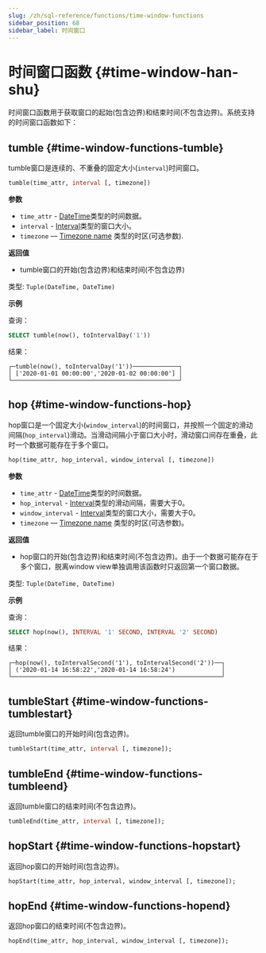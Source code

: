 ```yaml
---
slug: /zh/sql-reference/functions/time-window-functions
sidebar_position: 68
sidebar_label: 时间窗口
---
```


# 时间窗口函数 {#time-window-han-shu}

时间窗口函数用于获取窗口的起始(包含边界)和结束时间(不包含边界)。系统支持的时间窗口函数如下：

## tumble {#time-window-functions-tumble}

tumble窗口是连续的、不重叠的固定大小(`interval`)时间窗口。

``` sql
tumble(time_attr, interval [, timezone])
```

**参数**
- `time_attr` - [DateTime](../../sql-reference/data-types/datetime.md)类型的时间数据。
- `interval` - [Interval](../../sql-reference/data-types/special-data-types/interval.md)类型的窗口大小。
- `timezone` — [Timezone name](../../operations/server-configuration-parameters/settings.md#server_configuration_parameters-timezone) 类型的时区(可选参数). 

**返回值**

-  tumble窗口的开始(包含边界)和结束时间(不包含边界)

类型: `Tuple(DateTime, DateTime)`

**示例**

查询：

``` sql
SELECT tumble(now(), toIntervalDay('1'))
```

结果：

``` text
┌─tumble(now(), toIntervalDay('1'))─────────────┐
│ ['2020-01-01 00:00:00','2020-01-02 00:00:00'] │
└───────────────────────────────────────────────┘
```

## hop {#time-window-functions-hop}

hop窗口是一个固定大小(`window_interval`)的时间窗口，并按照一个固定的滑动间隔(`hop_interval`)滑动。当滑动间隔小于窗口大小时，滑动窗口间存在重叠，此时一个数据可能存在于多个窗口。

``` sql
hop(time_attr, hop_interval, window_interval [, timezone])
```

**参数**

- `time_attr` - [DateTime](../../sql-reference/data-types/datetime.md)类型的时间数据。
- `hop_interval` - [Interval](../../sql-reference/data-types/special-data-types/interval.md)类型的滑动间隔，需要大于0。
- `window_interval` - [Interval](../../sql-reference/data-types/special-data-types/interval.md)类型的窗口大小，需要大于0。
- `timezone` — [Timezone name](../../operations/server-configuration-parameters/settings.md#server_configuration_parameters-timezone) 类型的时区(可选参数)。

**返回值**

- hop窗口的开始(包含边界)和结束时间(不包含边界)。由于一个数据可能存在于多个窗口，脱离window view单独调用该函数时只返回第一个窗口数据。

类型: `Tuple(DateTime, DateTime)`

**示例**

查询：

``` sql
SELECT hop(now(), INTERVAL '1' SECOND, INTERVAL '2' SECOND)
```

结果：

``` text
┌─hop(now(), toIntervalSecond('1'), toIntervalSecond('2'))──┐
│ ('2020-01-14 16:58:22','2020-01-14 16:58:24')             │
└───────────────────────────────────────────────────────────┘
```

## tumbleStart {#time-window-functions-tumblestart}

返回tumble窗口的开始时间(包含边界)。

``` sql
tumbleStart(time_attr, interval [, timezone]);
```

## tumbleEnd {#time-window-functions-tumbleend}

返回tumble窗口的结束时间(不包含边界)。

``` sql
tumbleEnd(time_attr, interval [, timezone]);
```

## hopStart {#time-window-functions-hopstart}

返回hop窗口的开始时间(包含边界)。

``` sql
hopStart(time_attr, hop_interval, window_interval [, timezone]);
```

## hopEnd {#time-window-functions-hopend}

返回hop窗口的结束时间(不包含边界)。

``` sql
hopEnd(time_attr, hop_interval, window_interval [, timezone]);
```